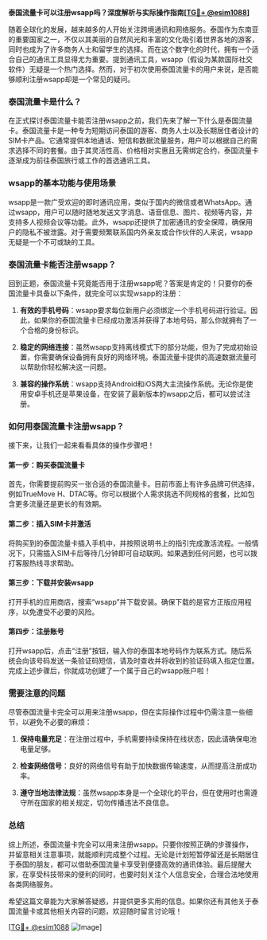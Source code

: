 **泰国流量卡可以注册wsapp吗？深度解析与实际操作指南[[TG💪+ @esim1088](https://t.me/s/esim1088)]**

随着全球化的发展，越来越多的人开始关注跨境通讯和网络服务。泰国作为东南亚的重要国家之一，不仅以其美丽的自然风光和丰富的文化吸引着世界各地的游客，同时也成为了许多商务人士和留学生的选择。而在这个数字化的时代，拥有一个适合自己的通讯工具显得尤为重要。提到通讯工具，wsapp（假设为某款国际社交软件）无疑是一个热门选择。然而，对于初次使用泰国流量卡的用户来说，是否能够顺利注册wsapp却是一个常见的疑问。

### 泰国流量卡是什么？

在正式探讨泰国流量卡能否注册wsapp之前，我们先来了解一下什么是泰国流量卡。泰国流量卡是一种专为短期访问泰国的游客、商务人士以及长期居住者设计的SIM卡产品。它通常提供本地通话、短信和数据流量服务，用户可以根据自己的需求选择不同的套餐。由于其灵活性高、价格相对实惠且无需绑定合约，泰国流量卡逐渐成为前往泰国旅行或工作的首选通讯工具。

### wsapp的基本功能与使用场景

wsapp是一款广受欢迎的即时通讯应用，类似于国内的微信或者WhatsApp。通过wsapp，用户可以随时随地发送文字消息、语音信息、图片、视频等内容，并支持多人视频会议等功能。此外，wsapp还提供了加密通讯的安全保障，确保用户的隐私不被泄露。对于需要频繁联系国内外亲友或合作伙伴的人来说，wsapp无疑是一个不可或缺的工具。

### 泰国流量卡能否注册wsapp？

回到正题，泰国流量卡究竟能否用于注册wsapp呢？答案是肯定的！只要你的泰国流量卡具备以下条件，就完全可以实现wsapp的注册：

1. **有效的手机号码**：wsapp要求每位新用户必须绑定一个手机号码进行验证。因此，如果你的泰国流量卡已经成功激活并获得了本地号码，那么你就拥有了一个合格的身份标识。

2. **稳定的网络连接**：虽然wsapp支持离线模式下的部分功能，但为了完成初始设置，你需要确保设备拥有良好的网络环境。泰国流量卡提供的高速数据流量可以帮助你轻松解决这一问题。

3. **兼容的操作系统**：wsapp支持Android和iOS两大主流操作系统。无论你是使用安卓手机还是苹果设备，在安装了最新版本的wsapp之后，都可以尝试注册。

### 如何用泰国流量卡注册wsapp？

接下来，让我们一起来看看具体的操作步骤吧！

#### 第一步：购买泰国流量卡
首先，你需要提前购买一张合适的泰国流量卡。目前市面上有许多品牌可供选择，例如TrueMove H、DTAC等。你可以根据个人需求挑选不同规格的套餐，比如包含更多流量还是更长的有效期。

#### 第二步：插入SIM卡并激活
将购买到的泰国流量卡插入手机中，并按照说明书上的指引完成激活流程。一般情况下，只需插入SIM卡后等待几分钟即可自动联网。如果遇到任何问题，也可以拨打客服热线寻求帮助。

#### 第三步：下载并安装wsapp
打开手机的应用商店，搜索“wsapp”并下载安装。确保下载的是官方正版应用程序，以免遭受不必要的风险。

#### 第四步：注册账号
打开wsapp后，点击“注册”按钮，输入你的泰国本地号码作为联系方式。随后系统会向该号码发送一条验证码短信，请及时查收并将收到的验证码填入指定位置。完成上述步骤后，你就成功创建了一个属于自己的wsapp账户啦！

### 需要注意的问题

尽管泰国流量卡完全可以用来注册wsapp，但在实际操作过程中仍需注意一些细节，以避免不必要的麻烦：

1. **保持电量充足**：在注册过程中，手机需要持续保持在线状态，因此请确保电池电量足够。
   
2. **检查网络信号**：良好的网络信号有助于加快数据传输速度，从而提高注册成功率。
   
3. **遵守当地法律法规**：虽然wsapp本身是一个全球化的平台，但在使用时也需遵守所在国家的相关规定，切勿传播违法不良信息。

### 总结

综上所述，泰国流量卡完全可以用来注册wsapp。只要你按照正确的步骤操作，并留意相关注意事项，就能顺利完成整个过程。无论是计划短暂停留还是长期居住于泰国的朋友，都可以借助泰国流量卡享受到便捷高效的通讯体验。最后提醒大家，在享受科技带来的便利的同时，也要时刻关注个人信息安全，合理合法地使用各类网络服务。

希望这篇文章能为大家解答疑惑，并提供更多实用的信息。如果你还有其他关于泰国流量卡或其他相关内容的问题，欢迎随时留言讨论哦！

[[TG💪+ @esim1088](https://t.me/s/esim1088) ![Image](https://i.postimg.cc/4NQfJmqS/Snipaste-2025-05-13-00-14-12.png)]